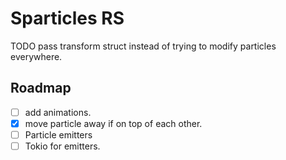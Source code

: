 # Sparticles RS

TODO pass transform struct instead of trying to modify particles everywhere.

## Roadmap
- [ ] add animations.
- [x] move particle away if on top of each other.
- [ ] Particle emitters
- [ ] Tokio for emitters.

